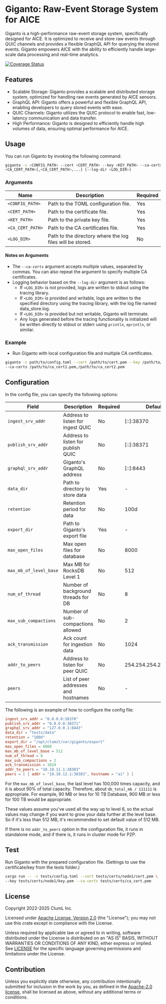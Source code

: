 # Giganto: Raw-Event Storage System for AICE

Giganto is a high-performance raw-event storage system, specifically designed
for AICE. It is optimized to receive and store raw events through QUIC channels
and provides a flexible GraphQL API for querying the stored events. Giganto
empowers AICE with the ability to efficiently handle large-scale data
processing and real-time analytics.

[![Coverage Status](https://codecov.io/gh/aicers/giganto/branch/main/graph/badge.svg)](https://codecov.io/gh/aicers/giganto)

## Features

- Scalable Storage: Giganto provides a scalable and distributed storage system,
  optimized for handling raw events generated by AICE sensors.
- GraphQL API: Giganto offers a powerful and flexible GraphQL API, enabling
  developers to query stored events with ease.
- QUIC Channels: Giganto utilizes the QUIC protocol to enable fast, low-latency
  communication and data transfer.
- High Performance: Giganto is designed to efficiently handle high volumes of
  data, ensuring optimal performance for AICE.

## Usage

You can run Giganto by invoking the following command:

```sh
giganto -c <CONFIG_PATH> --cert <CERT_PATH> --key <KEY_PATH> --ca-certs \
<CA_CERT_PATH>[,<CA_CERT_PATH>,...] [--log-dir <LOG_DIR>]
```

### Arguments

<!-- markdownlint-disable -->

| Name             | Description                                               | Required |
| ---------------- | --------------------------------------------------------- | -------- |
| `<CONFIG_PATH>`  | Path to the TOML configuration file.                      | Yes      |
| `<CERT_PATH>`    | Path to the certificate file.                             | Yes      |
| `<KEY_PATH>`     | Path to the private key file.                             | Yes      |
| `<CA_CERT_PATH>` | Path to the CA certificates file.                         | Yes      |
| `<LOG_DIR>`      | Path to the directory where the log files will be stored. | No       |

<!-- markdownlint-enable -->

#### Notes on Arguments

- The `--ca-certs` argument accepts multiple values, separated by commas. You
  can also repeat the argument to specify multiple CA certificates.
- Logging behavior based on the `--log-dir` argument is as follows:
  - If `<LOG_DIR>` is not provided, logs are written to stdout using the tracing
    library.
  - If `<LOG_DIR>` is provided and writable, logs are written to the specified
    directory using the tracing library, with the log file named data_store.log.
  - If `<LOG_DIR>` is provided but not writable, Giganto will terminate.
  - Any logs generated before the tracing functionality is initialized will be
    written directly to stdout or stderr using `println`, `eprintln`, or
    similar.

### Example

- Run Giganto with local configuration file and multiple CA certificates.

```sh
giganto -c path/to/config.toml --cert /path/to/cert.pem --key /path/to/key.pem \
--ca-certs /path/to/ca_cert1.pem,/path/to/ca_cert2.pem
```

## Configuration

In the config file, you can specify the following options:

<!-- markdownlint-disable -->

| Field                  | Description                          | Required | Default               |
| ---------------------- | ------------------------------------ | -------- | --------------------- |
| `ingest_srv_addr`      | Address to listen for ingest QUIC    | No       | [::]:38370            |
| `publish_srv_addr`     | Address to listen for publish QUIC   | No       | [::]:38371            |
| `graphql_srv_addr`     | Giganto's GraphQL address            | No       | [::]:8443             |
| `data_dir`             | Path to directory to store data      | Yes      | -                     |
| `retention`            | Retention period for data            | No       | 100d                  |
| `export_dir`           | Path to Giganto's export file        | Yes      | -                     |
| `max_open_files`       | Max open files for database          | No       | 8000                  |
| `max_mb_of_level_base` | Max MB for RocksDB Level 1           | No       | 512                   |
| `num_of_thread`        | Number of background threads for DB  | No       | 8                     |
| `max_sub_compactions`  | Number of sub-compactions allowed    | No       | 2                     |
| `ack_transmission`     | Ack count for ingestion data         | No       | 1024                  |
| `addr_to_peers`        | Address to listen for peer QUIC      | No       | 254.254.254.254:38383 |
| `peers`                | List of peer addresses and hostnames | No       | -                     |

<!-- markdownlint-enable -->

The following is an example of how to configure the config file:

```toml
ingest_srv_addr = "0.0.0.0:38370"
publish_srv_addr = "0.0.0.0:38371"
graphql_srv_addr = "127.0.0.1:8443"
data_dir = "tests/data"
retention = "100d"
export_dir = "/opt/clumit/var/giganto/export"
max_open_files = 8000
max_mb_of_level_base = 512
num_of_thread = 8
max_sub_compactions = 2
ack_transmission = 1024
addr_to_peers = "10.10.11.1:38383"
peers = [ { addr = "10.10.12.1:38383", hostname = "ai" } ]
```

For the `max_mb_of_level_base`, the last level has 100,000 times capacity,
and it is about 90% of total capacity. Therefore, about `db_total_mb / 111111` is
appropriate.
For example, 90 MB or less for 10 TB Database, 900 MB or less for 100 TB would
be appropriate.

These values assume you've used all the way up to level 6, so the actual values may
change if you want to grow your data further at the level base.
So if it's less than 512 MB, it's recommended to set default value of 512 MB.

If there is no `addr_to_peers` option in the configuration file, it runs in
standalone mode, and if there is, it runs in cluster mode for P2P.

## Test

Run Giganto with the prepared configuration file. (Settings to use the
certificate/key from the tests folder.)

```sh
cargo run -- -c tests/config.toml --cert tests/certs/node1/cert.pem \
--key tests/certs/node1/key.pem --ca-certs tests/certs/ca_cert.pem
```

## License

Copyright 2022-2025 ClumL Inc.

Licensed under [Apache License, Version 2.0][apache-license] (the "License");
you may not use this crate except in compliance with the License.

Unless required by applicable law or agreed to in writing, software distributed
under the License is distributed on an "AS IS" BASIS, WITHOUT WARRANTIES OR
CONDITIONS OF ANY KIND, either express or implied. See [LICENSE](LICENSE) for
the specific language governing permissions and limitations under the License.

## Contribution

Unless you explicitly state otherwise, any contribution intentionally submitted
for inclusion in the work by you, as defined in the [Apache-2.0
license][apache-license], shall be licensed as above, without any additional
terms or conditions.

[apache-license]: http://www.apache.org/licenses/LICENSE-2.0
